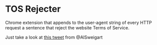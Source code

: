 TOS Rejecter
============

Chrome extension that appends to the user-agent string of every HTTP request a sentence that reject the website Terms of Service.

Just take a look at [this tweet](https://twitter.com/AlSweigart/status/362313788726325249) from @AlSweigart
